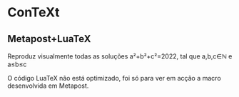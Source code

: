 ﻿# ConTeXt
## Metapost+LuaTeX

Reproduz visualmente todas as soluções a²+b²+c²=2022, tal que a,b,c∈ℕ e a≤b≤c

O código LuaTeX não está optimizado, foi só para ver em acção a macro desenvolvida em Metapost.
